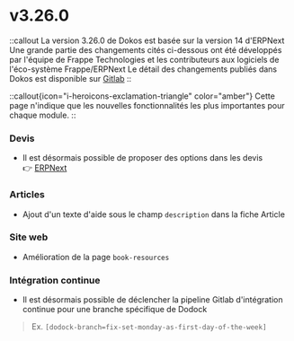 # v3.26.0

::callout
La version 3.26.0 de Dokos est basée sur la version 14 d'ERPNext
Une grande partie des changements cités ci-dessous ont été développés par l'équipe de Frappe Technologies et les contributeurs aux logiciels de l'éco-système Frappe/ERPNext
Le détail des changements publiés dans Dokos est disponible sur [Gitlab](https://gitlab.com/dokos/dokos/-/releases/v3.26.0)
::

::callout{icon="i-heroicons-exclamation-triangle" color="amber"}
Cette page n'indique que les nouvelles fonctionnalités les plus importantes pour chaque module.
::


### Devis

- Il est désormais possible de proposer des options dans les devis  
:point_right: [ERPNext](https://github.com/frappe/erpnext/pull/33874)


### Articles

- Ajout d'un texte d'aide sous le champ `description` dans la fiche Article


### Site web

- Amélioration de la page `book-resources`


### Intégration continue

- Il est désormais possible de déclencher la pipeline Gitlab d'intégration continue pour une branche spécifique de Dodock
> Ex. `[dodock-branch=fix-set-monday-as-first-day-of-the-week]`